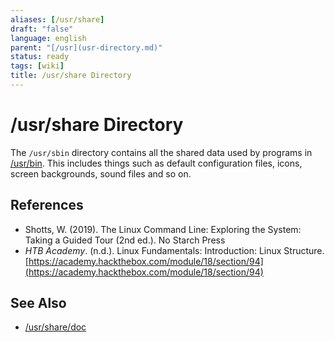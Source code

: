 ```yaml
---
aliases: [/usr/share]
draft: "false"
language: english
parent: "[/usr](usr-directory.md)"
status: ready
tags: [wiki]
title: /usr/share Directory
---
```


# /usr/share Directory

The `/usr/sbin` directory contains all the shared data used by programs in [/usr/bin](usr-bin-directory.md). This includes things such as default configuration files, icons, screen backgrounds, sound files and so on.

## References

- Shotts, W. (2019). <span class="reference-title">The Linux Command Line: Exploring the System: Taking a Guided Tour (2nd ed.)</span>. No Starch Press
- _HTB Academy_. (n.d.). <span class="reference-title">Linux Fundamentals: Introduction: Linux Structure</span>. [https://academy.hackthebox.com/module/18/section/94](https://academy.hackthebox.com/module/18/section/94)

## See Also

- [/usr/share/doc](usr-share-doc-directory.md)
